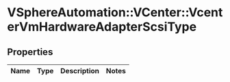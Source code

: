 # VSphereAutomation::VCenter::VcenterVmHardwareAdapterScsiType

## Properties
Name | Type | Description | Notes
------------ | ------------- | ------------- | -------------


